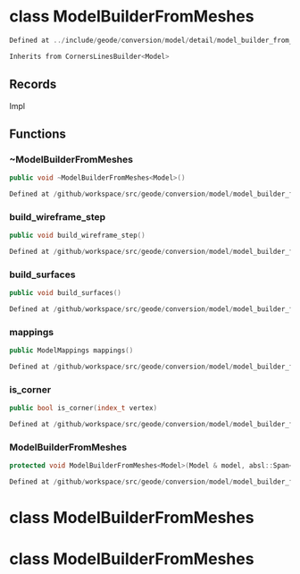 # class ModelBuilderFromMeshes

```cpp
Defined at ../include/geode/conversion/model/detail/model_builder_from_meshes.h#27
```

```cpp
Inherits from CornersLinesBuilder<Model>
```



## Records

Impl



## Functions

### ~ModelBuilderFromMeshes

```cpp
public void ~ModelBuilderFromMeshes<Model>()
```

```cpp
Defined at /github/workspace/src/geode/conversion/model/model_builder_from_meshes.cpp#836
```

### build_wireframe_step

```cpp
public void build_wireframe_step()
```

```cpp
Defined at /github/workspace/src/geode/conversion/model/model_builder_from_meshes.cpp#841
```

### build_surfaces

```cpp
public void build_surfaces()
```

```cpp
Defined at /github/workspace/src/geode/conversion/model/model_builder_from_meshes.cpp#847
```

### mappings

```cpp
public ModelMappings mappings()
```

```cpp
Defined at /github/workspace/src/geode/conversion/model/model_builder_from_meshes.cpp#853
```

### is_corner

```cpp
public bool is_corner(index_t vertex)
```

```cpp
Defined at /github/workspace/src/geode/conversion/model/model_builder_from_meshes.cpp#859
```

### ModelBuilderFromMeshes

```cpp
protected void ModelBuilderFromMeshes<Model>(Model & model, absl::Span<const std::reference_wrapper<const PointSet<dimension> > > corners, absl::Span<const std::reference_wrapper<const EdgedCurve<dimension> > > curves, absl::Span<const std::reference_wrapper<const SurfaceMesh<dimension> > > surfaces)
```

```cpp
Defined at /github/workspace/src/geode/conversion/model/model_builder_from_meshes.cpp#820
```



# class ModelBuilderFromMeshes

# class ModelBuilderFromMeshes

